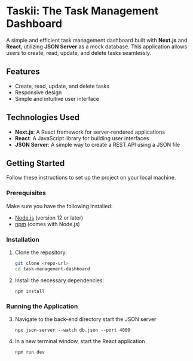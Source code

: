 # Taskii: The Task Management Dashboard

A simple and efficient task management dashboard built with **Next.js** and **React**, utilizing **JSON Server** as a mock database. This application allows users to create, read, update, and delete tasks seamlessly.

## Features

- Create, read, update, and delete tasks
- Responsive design 
- Simple and intuitive user interface

## Technologies Used

- **Next.js**: A React framework for server-rendered applications
- **React**: A JavaScript library for building user interfaces
- **JSON Server**: A simple way to create a REST API using a JSON file

## Getting Started

Follow these instructions to set up the project on your local machine.

### Prerequisites

Make sure you have the following installed:

- [Node.js](https://nodejs.org/) (version 12 or later)
- [npm](https://www.npmjs.com/) (comes with Node.js)

### Installation

1. Clone the repository:

   ```bash
   git clone <repo-url>
   cd task-management-dashboard
   ```

2. Install the necessary dependencies:

    ```
    npm install
    ```

### Running the Application

3. Navigate to the back-end directory start the JSON server

    ```
    npx json-server --watch db.json --port 4000
    ```

4. In a new terminal window, start the React application

    ```
    npm run dev
    ```
